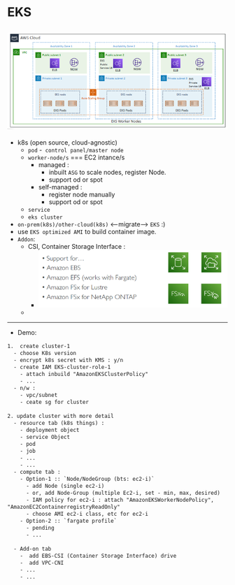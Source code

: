 # EKS

![img.png](../99_img/compute/eks/img.png)
---
- k8s (open source, cloud-agnostic)
  - `pod` 
  -` control panel/master node` 
  - `worker-node/s` === EC2 intance/s
    - managed : 
      - inbuilt `ASG` to scale nodes, register Node.
      - support od or spot
    - self-managed : 
      - register node manually
      - support od or spot
  - `service` 
  - `eks cluster`
- `on-prem(k8s)/other-cloud(k8s)` <--migrate-->  `EKS` :)
- use `EKS optimized AMI` to build container image.
- `Addon`:
  - CSI, Container Storage Interface :
      - ![img_1.png](../99_img/compute/eks/img_1.png)
  - 
  
---
- Demo:
```
1.  create cluster-1
  - choose K8s version
  - encrypt k8s secret with KMS : y/n
  - create IAM EKS-cluster-role-1 
    - attach inbuild "AmazonEKSClusterPolicy"
    - ...
  - n/w : 
    - vpc/subnet
    - ceate sg for cluster
    
2. update cluster with more detail
  - resource tab (k8s things) :
    - deployment object
    - service Object
    - pod
    - job
    - ...
    - ...
  - compute tab : 
    - Option-1 :: `Node/NodeGroup (bts: ec2-i)`
      - add Node (single ec2-i) 
      - or, add Node-Group (multiple Ec2-i, set - min, max, desired) 
      - IAM policy for ec2-i : attach "AmazonEKSWorkerNodePolicy", "AmazonEC2ContainerregistryReadOnly"
      - choose AMI ec2-i class, etc for ec2-i
    - Option-2 :: `fargate profile`
      - pending
      - ...
      
  - Add-on tab
    -  add EBS-CSI (Container Storage Interface) drive
    -  add VPC-CNI  
    - ...
    - ...
      
```


